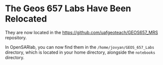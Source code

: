 # The Geos 657 Labs Have Been Relocated

They are now located in the https://github.com/uafgeoteach/GEOS657_MRS repository.

In OpenSARlab, you can now find them in the `/home/jovyan/GEOS_657_Labs` directory, which is located in your home directory, alongside the `notebooks` directory.
